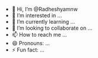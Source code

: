 - 👋 Hi, I’m @Radheshyamnw
- 👀 I’m interested in ...
- 🌱 I’m currently learning ...
- 💞️ I’m looking to collaborate on ...
- 📫 How to reach me ...
- 😄 Pronouns: ...
- ⚡ Fun fact: ...

<!---
Radheshyamnw/Radheshyamnw is a ✨ special ✨ repository because its `README.md` (this file) appears on your GitHub profile.
You can click the Preview link to take a look at your changes.
--->
